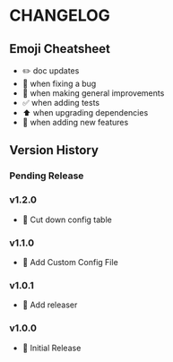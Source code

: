 # CHANGELOG

## Emoji Cheatsheet
- :pencil2: doc updates
- :bug: when fixing a bug
- :rocket: when making general improvements
- :white_check_mark: when adding tests
- :arrow_up: when upgrading dependencies
- :tada: when adding new features

## Version History

### Pending Release

### v1.2.0

- :rocket: Cut down config table

### v1.1.0

- :rocket: Add Custom Config File

### v1.0.1

- :rocket: Add releaser

### v1.0.0

- :rocket: Initial Release

